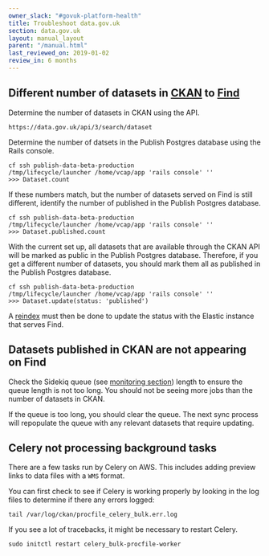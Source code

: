 ```yaml
---
owner_slack: "#govuk-platform-health"
title: Troubleshoot data.gov.uk
section: data.gov.uk
layout: manual_layout
parent: "/manual.html"
last_reviewed_on: 2019-01-02
review_in: 6 months
---
```

[find]: apps/datagovuk_find
[publish]: apps/datagovuk_publish
[ckan]: apps/ckanext-datagovuk

## Different number of datasets in [CKAN] to [Find]

Determine the number of datasets in CKAN using the API.

```
https://data.gov.uk/api/3/search/dataset
```

Determine the number of datsets in the Publish Postgres database using the Rails console.

```
cf ssh publish-data-beta-production
/tmp/lifecycle/launcher /home/vcap/app 'rails console' ''
>>> Dataset.count
```

If these numbers match, but the number of datasets served on Find is still different, identify the number of published in the Publish Postgres database.

```
cf ssh publish-data-beta-production
/tmp/lifecycle/launcher /home/vcap/app 'rails console' ''
>>> Dataset.published.count
```

With the current set up, all datasets that are available through the CKAN API will be marked as public in the Publish Postgres database.  Therefore, if you get a different number of datasets, you should mark them all as published in the Publish Postgres database.

```
cf ssh publish-data-beta-production
/tmp/lifecycle/launcher /home/vcap/app 'rails console' ''
>>> Dataset.update(status: 'published')
```

A [reindex](/manual/data-gov-uk-operations.html#reindexing-find) must then be done to update the status with the Elastic instance that serves Find.

## Datasets published in CKAN are not appearing on Find

Check the Sidekiq queue (see [monitoring section](/manual/data-gov-uk-monitoring.html#sidekiq-publish)) length to ensure the queue length is not too long.  You should not be seeing more jobs than the number of datasets in CKAN.

If the queue is too long, you should clear the queue.  The next sync process will repopulate the queue with any relevant datasets that require updating.

## Celery not processing background tasks

There are a few tasks run by Celery on AWS. This includes adding preview links
to data files with a `WMS` format.

You can first check to see if Celery is working properly by looking in the log
files to determine if there any errors logged:

```
tail /var/log/ckan/procfile_celery_bulk.err.log
```

If you see a lot of tracebacks, it might be necessary to restart Celery.

```
sudo initctl restart celery_bulk-procfile-worker
```
